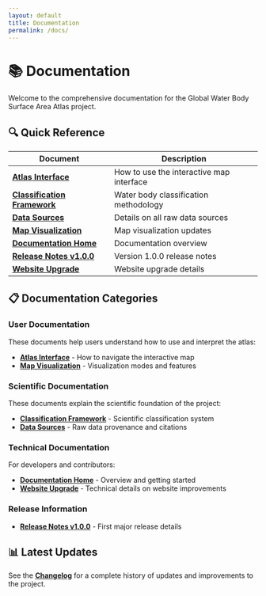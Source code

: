 ```yaml
---
layout: default
title: Documentation
permalink: /docs/
---
```


# 📚 Documentation

Welcome to the comprehensive documentation for the Global Water Body Surface Area Atlas project.

## 🔍 Quick Reference

| Document | Description |
|----------|-------------|
| [**Atlas Interface**](/docs/ATLAS_INTERFACE/) | How to use the interactive map interface |
| [**Classification Framework**](/docs/CLASSIFICATION_FRAMEWORK/) | Water body classification methodology |
| [**Data Sources**](/docs/DATA_SOURCES/) | Details on all raw data sources |
| [**Map Visualization**](/docs/MAP_VISUALIZATION_UPDATE/) | Map visualization updates |
| [**Documentation Home**](/docs/README/) | Documentation overview |
| [**Release Notes v1.0.0**](/docs/RELEASE_NOTES_v1.0.0/) | Version 1.0.0 release notes |
| [**Website Upgrade**](/docs/WEBSITE_UPGRADE_COMPLETE/) | Website upgrade details |

## 📋 Documentation Categories

### User Documentation

These documents help users understand how to use and interpret the atlas:

- [**Atlas Interface**](/docs/ATLAS_INTERFACE/) - How to navigate the interactive map
- [**Map Visualization**](/docs/MAP_VISUALIZATION_UPDATE/) - Visualization modes and features

### Scientific Documentation

These documents explain the scientific foundation of the project:

- [**Classification Framework**](/docs/CLASSIFICATION_FRAMEWORK/) - Scientific classification system
- [**Data Sources**](/docs/DATA_SOURCES/) - Raw data provenance and citations

### Technical Documentation

For developers and contributors:

- [**Documentation Home**](/docs/README/) - Overview and getting started
- [**Website Upgrade**](/docs/WEBSITE_UPGRADE_COMPLETE/) - Technical details on website improvements

### Release Information

- [**Release Notes v1.0.0**](/docs/RELEASE_NOTES_v1.0.0/) - First major release details

## 📊 Latest Updates

See the [**Changelog**](/changelog/) for a complete history of updates and improvements to the project.